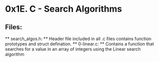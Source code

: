 # 0x1E. C - Search Algorithms
## Files:
** search_algos.h: ** Header file included in all .c files contains function prototypes and struct defination.
** 0-linear.c: ** Contains a function that searches for a value in an array of integers using the Linear search algorithm
